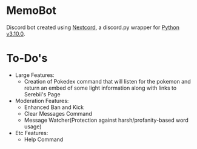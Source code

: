 # MemoBot
Discord bot created using [Nextcord](https://github.com/nextcord/nextcord), a discord.py wrapper for [Python v3.10.0](https://www.python.org/downloads/release/python-3100/).

# To-Do's
* Large Features:
  - Creation of Pokedex command that will listen for the pokemon and return an embed of some light information along with links to Serebii's Page
* Moderation Features:
  - Enhanced Ban and Kick
  - Clear Messages Command
  - Message Watcher(Protection against harsh/profanity-based word usage)
* Etc Features:
  - Help Command
